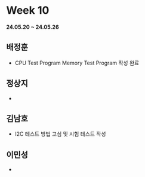 # Week 10
**24.05.20 ~ 24.05.26**
   
## 배정훈   
*  CPU Test Program Memory Test Program 작성 완료   
## 정상지   
*  
## 김남호   
*  I2C 테스트 방법 고심 및 시험 테스트 작성
## 이민성   
*  
  

